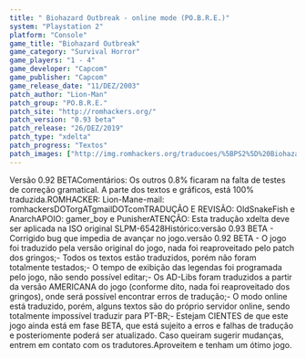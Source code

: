 ```yaml
---
title: " Biohazard Outbreak - online mode (PO.B.R.E.)"
system: "Playstation 2"
platform: "Console"
game_title: "Biohazard Outbreak"
game_category: "Survival Horror"
game_players: "1 - 4"
game_developer: "Capcom"
game_publisher: "Capcom"
game_release_date: "11/DEZ/2003"
patch_author: "Lion-Man"
patch_group: "PO.B.R.E."
patch_site: "http://romhackers.org/"
patch_version: "0.93 beta"
patch_release: "26/DEZ/2019"
patch_type: "xdelta"
patch_progress: "Textos"
patch_images: ["http://img.romhackers.org/traducoes/%5BPS2%5D%20Biohazard%20Outbreak%20-%20PoBRe%20-%201.png","http://img.romhackers.org/traducoes/%5BPS2%5D%20Biohazard%20Outbreak%20-%20PoBRe%20-%202.png","http://img.romhackers.org/traducoes/%5BPS2%5D%20Biohazard%20Outbreak%20-%20PoBRe%20-%203.png","http://img.romhackers.org/traducoes/%5BPS2%5D%20Biohazard%20Outbreak%20-%20PoBRe%20-%204.png"]
---
```

Versão 0.92 BETAComentários: Os outros 0.8% ficaram na falta de testes de correção gramatical.  A parte dos textos e gráficos, está 100% traduzida.ROMHACKER: Lion-Mane-mail: romhackersDOTorgATgmailDOTcomTRADUÇÃO E REVISÃO: OldSnakeFish e AnarchAPOIO: gamer_boy e PunisherATENÇÃO: Esta tradução xdelta deve ser aplicada na ISO original SLPM-65428Histórico:versão 0.93 BETA - Corrigido bug que impedia de avançar no jogo.versão 0.92 BETA - O jogo foi traduzido pela versão original do jogo, nada foi reaproveitado pelo patch dos gringos;- Todos os textos estão traduzidos, porém não foram totalmente testados;- O tempo de exibição das legendas foi programada pelo jogo, não sendo possível editar;- Os AD-Libs foram traduzidos a partir da versão AMERICANA do jogo (conforme dito, nada foi reaproveitado dos gringos), onde será possível encontrar erros de tradução;- O modo online está traduzido, porém, alguns textos são do próprio servidor online, sendo totalmente impossível traduzir para PT-BR;- Estejam CIENTES de que este jogo ainda está em fase BETA, que está sujeito a erros e falhas de tradução e posteriomente poderá ser atualizado. Caso queiram sugerir mudanças, entrem em contato com os tradutores.Aproveitem e tenham um ótimo jogo.